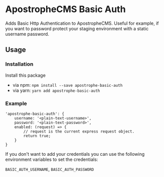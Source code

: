 # ApostropheCMS Basic Auth

Adds Basic Http Authentication to ApostropheCMS. Useful for example, if you want to password protect your
staging environment with a static username password.

## Usage

### Installation

Install this package
  - via npm: `npm install --save apostrophe-basic-auth`
  - via yarn: `yarn add apostrophe-basic-auth`


### Example

```
'apostrophe-basic-auth': {
    username: '<plain-text-username>',
    password: '<plain-text-password>',
    enabled: (request) => {
        // request is the current express request object.
        return true;
    }
}
```

If you don't want to add your credentials you can use the following environment variables to
set the credentials:

`BASIC_AUTH_USERNAME`, `BASIC_AUTH_PASSWORD`


